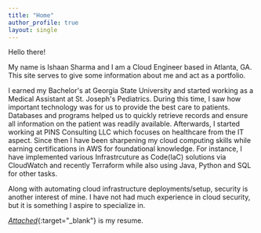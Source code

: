 ```yaml
---
title: "Home"
author_profile: true
layout: single
---
```


Hello there!

My name is Ishaan Sharma and I am a Cloud Engineer based in Atlanta, GA. This site serves to give some information about me and act as a portfolio.

I earned my Bachelor's at Georgia State University and started working as a Medical Assistant at St. Joseph's Pediatrics. During this time, I saw how important technology was for us to provide the best care to patients. Databases and programs helped us to quickly retrieve records and ensure all information on the patient was readily available. Afterwards, I started working at PINS Consulting LLC which focuses on healthcare from the IT aspect. Since then I have been sharpening my cloud computing skills while earning certifications in AWS for foundational knowledge. For instance, I have implemented various Infrastrcuture as Code(IaC) solutions via CloudWatch and recently Terraform while also using Java, Python and SQL for other tasks.

Along with automating cloud infrastructure deployments/setup, security is another interest of mine. I have not had much experience in cloud security, but it is something I aspire to specialize in. 

[*Attached*]({{isharma-mi.github.io}}/assets/resume/Sharma_Ishaan_2025_Resume.pdf){:target="_blank"} is my resume.